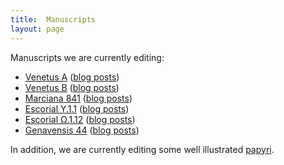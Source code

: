 ```yaml
---
title:  Manuscripts
layout: page
---
```


Manuscripts we are currently editing:

-  [Venetus A](venetusA) ([blog posts](http://www.homermultitext.org/tag-va))
-  [Venetus B](venetusB) ([blog posts](http://www.homermultitext.org/tag-vb))
-  [Marciana 841](marciana-841)  ([blog posts](http://www.homermultitext.org/tag-u4))
-  [Escorial Y.1.1](upsilon-1-1) ([blog posts](http://www.homermultitext.org/tag-e3))
-  [Escorial Ω.1.12](omega-1-12)  ([blog posts](http://www.homermultitext.org/tag-e4))
-  [Genavensis 44](geneva-44) ([blog posts](http://www.homermultitext.org/tag-gen44))


In addition, we are currently editing some well illustrated [papyri](papyri).
